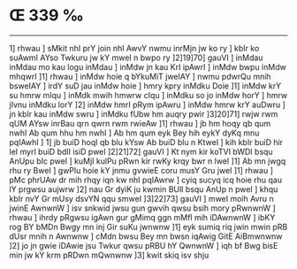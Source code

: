# Œ 339 ‰
---
1] rhwau ] sMkit nhI prY join nhI AwvY nwmu inrMjn jw ko ry ] kbIr ko
suAwmI AYso Twkuru jw kY mweI n bwpo ry ]2]19]70] gauVI ] inMdau
inMdau mo kau logu inMdau ] inMdw jn kau KrI ipAwrI ] inMdw bwpu inMdw
mhqwrI ]1] rhwau ] inMdw hoie q bYkuMiT jweIAY ] nwmu pdwrQu mnih
bsweIAY ] irdY suD jau inMdw hoie ] hmry kpry inMdku Doie ]1] inMdw krY
su hmrw mIqu ] inMdk mwih hmwrw cIqu ] inMdku so jo inMdw horY ] hmrw
jIvnu inMdku lorY ]2] inMdw hmrI pRym ipAwru ] inMdw hmrw krY auDwru ]
jn kbIr kau inMdw swru ] inMdku fUbw hm auqry pwir ]3]20]71] rwjw
rwm qUM AYsw inrBau qrn qwrn rwm rwieAw ]1] rhwau ] jb hm hoqy qb
qum nwhI Ab qum hhu hm nwhI ] Ab hm qum eyk Bey hih eykY dyKq mnu
pqIAwhI ] 1] jb buiD hoqI qb blu kYsw Ab buiD blu n KtweI ] kih
kbIr buiD hir leI myrI buiD bdlI isiD pweI ]2]21]72] gauVI ] Kt
nym kir koTVI bWDI bsqu AnUpu bIc pweI ] kuMjI kulPu pRwn kir rwKy krqy
bwr n lweI ]1] Ab mn jwgq rhu ry BweI ] gwPlu hoie kY jnmu gvwieE
coru musY Gru jweI ]1] rhwau ] pMc phrUAw dr mih rhqy iqn kw nhI
pqIAwrw ] cyiq sucyq icq hoie rhu qau lY prgwsu aujwrw ]2] nau Gr
dyiK ju kwmin BUlI bsqu AnUp n pweI ] khqu kbIr nvY Gr mUsy dsvYN qqu
smweI ]3]22]73] gauVI ] mweI moih Avru n jwinE AwnwnW ] isv
snkwid jwsu gun gwvih qwsu bsih mory pRwnwnW ] rhwau ] ihrdy pRgwsu
igAwn gur gMimq ggn mMfl mih iDAwnwnW ] ibKY rog BY bMDn Bwgy mn
inj Gir suKu jwnwnw ]1] eyk sumiq riq jwin mwin pRB dUsr mnih n
Awnwnw ] cMdn bwsu Bey mn bwsn iqAwig GitE AiBmwnwnw ]2] jo jn
gwie iDAwie jsu Twkur qwsu pRBU hY QwnwnW ] iqh bf Bwg bisE min jw
kY krm pRDwn mQwnwnw ]3] kwit skiq isv shju
####
